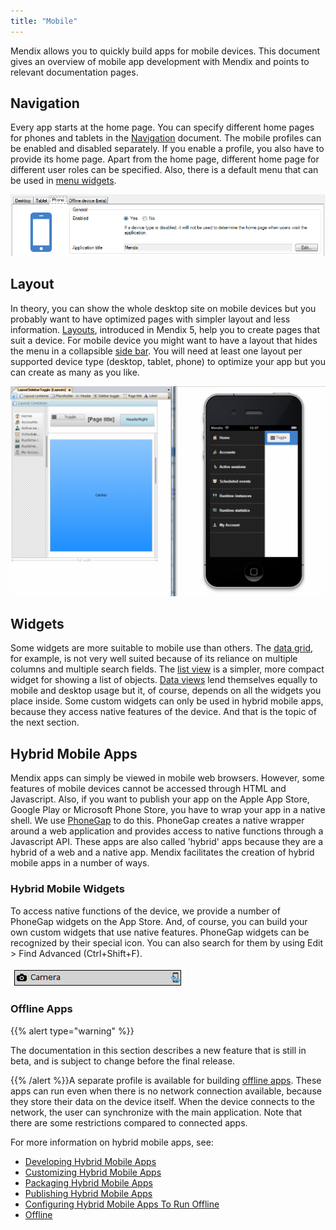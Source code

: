 ```yaml
---
title: "Mobile"
---
```



Mendix allows you to quickly build apps for mobile devices. This document gives an overview of mobile app development with Mendix and points to relevant documentation pages.

## Navigation

Every app starts at the home page. You can specify different home pages for phones and tablets in the [Navigation](navigation) document. The mobile profiles can be enabled and disabled separately. If you enable a profile, you also have to provide its home page. Apart from the home page, different home page for different user roles can be specified. Also, there is a default menu that can be used in [menu widgets](menu-widgets).

![](attachments/16714058/18582284.png)

## Layout

In theory, you can show the whole desktop site on mobile devices but you probably want to have optimized pages with simpler layout and less information. [Layouts](layout), introduced in Mendix 5, help you to create pages that suit a device. For mobile device you might want to have a layout that hides the menu in a collapsible [side bar](sidebar-toggle-button). You will need at least one layout per supported device type (desktop, tablet, phone) to optimize your app but you can create as many as you like.

![](attachments/16714058/16844053.png)

## Widgets

Some widgets are more suitable to mobile use than others. The [data grid](data-grid), for example, is not very well suited because of its reliance on multiple columns and multiple search fields. The [list view](list-view) is a simpler, more compact widget for showing a list of objects. [Data views](data-view) lend themselves equally to mobile and desktop usage but it, of course, depends on all the widgets you place inside. Some custom widgets can only be used in hybrid mobile apps, because they access native features of the device. And that is the topic of the next section.

## Hybrid Mobile Apps

Mendix apps can simply be viewed in mobile web browsers. However, some features of mobile devices cannot be accessed through HTML and Javascript. Also, if you want to publish your app on the Apple App Store, Google Play or Microsoft Phone Store, you have to wrap your app in a native shell. We use [PhoneGap](http://phonegap.com/) to do this. PhoneGap creates a native wrapper around a web application and provides access to native functions through a Javascript API. These apps are also called 'hybrid' apps because they are a hybrid of a web and a native app. Mendix facilitates the creation of hybrid mobile apps in a number of ways.

### Hybrid Mobile Widgets

To access native functions of the device, we provide a number of PhoneGap widgets on the App Store. And, of course, you can build your own custom widgets that use native features. PhoneGap widgets can be recognized by their special icon. You can also search for them by using Edit > Find Advanced (Ctrl+Shift+F).

![](attachments/16714058/16844052.png)

### Offline Apps

{{% alert type="warning" %}}

The documentation in this section describes a new feature that is still in beta, and is subject to change before the final release.

{{% /alert %}}A separate profile is available for building [offline apps](offline). These apps can run even when there is no network connection available, because they store their data on the device itself. When the device connects to the network, the user can synchronize with the main application. Note that there are some restrictions compared to connected apps.

For more information on hybrid mobile apps, see:

*   [Developing Hybrid Mobile Apps](developing-hybrid-mobile-apps)
*   [Customizing Hybrid Mobile Apps](customizing-hybrid-mobile-apps)
*   [Packaging Hybrid Mobile Apps](packaging-hybrid-mobile-apps)
*   [Publishing Hybrid Mobile Apps](publish-packages-to-mobile-stores)
*   [Configuring Hybrid Mobile Apps To Run Offline](configuring-hybrid-mobile-apps-to-run-offline)
*   [Offline](offline)
